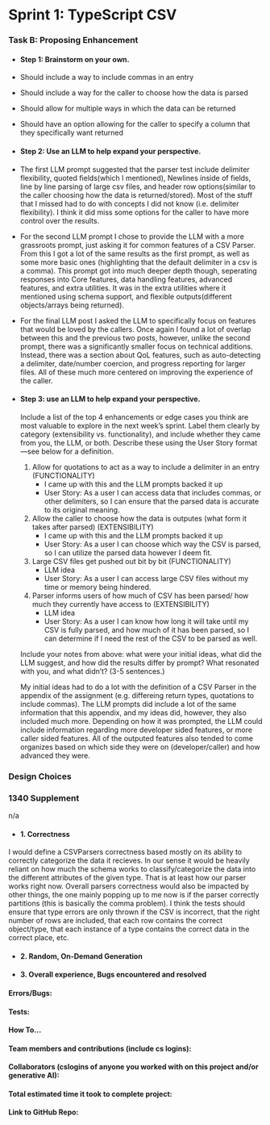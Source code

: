 # Sprint 1: TypeScript CSV

### Task B: Proposing Enhancement

- #### Step 1: Brainstorm on your own.
- Should include a way to include commas in an entry
- Should include a way for the caller to choose how the data is parsed
- Should allow for multiple ways in which the data can be returned
- Should have an option allowing for the caller to specify a column that they specifically want returned

- #### Step 2: Use an LLM to help expand your perspective.
- The first LLM prompt suggested that the parser test include delimiter flexibility, quoted fields(which I mentioned),
Newlines inside of fields, line by line parsing of large csv files, and header row options(similar to the caller
choosing how the data is returned/stored). Most of the stuff that I missed had to do with concepts I did not know (i.e. delimiter flexibility). I think it did miss some options for the caller to have more control over the results.
- For the second LLM prompt I chose to provide the LLM with a more grassroots prompt, just asking it for common features of a CSV Parser. From this I got a lot of the same results as the first prompt, as well as some more basic ones (highlighting that the default delimiter in a csv is a comma). This prompt got into much deeper depth though, seperating responses into Core features, data handling features, advanced features, and extra utilities. It was in the extra utilities where it mentioned using schema support, and flexible outputs(different objects/arrays being returned). 
- For the final LLM post I asked the LLM to specifically focus on features that would be loved by the callers. Once again I found a lot of overlap between this and the previous two posts, however, unlike the second prompt, there was a significantly smaller focus on technical additions. Instead, there was a section about QoL features, such as auto-detecting a delimiter, date/number coercion, and progress reporting for larger files. All of these much more centered on improving the experience of the caller.

- #### Step 3: use an LLM to help expand your perspective.

    Include a list of the top 4 enhancements or edge cases you think are most valuable to explore in the next week’s sprint. Label them clearly by category (extensibility vs. functionality), and include whether they came from you, the LLM, or both. Describe these using the User Story format—see below for a definition. 
    1. Allow for quotations to act as a way to include a delimiter in an entry (FUNCTIONALITY)
        - I came up with this and the LLM prompts backed it up
        - User Story: As a user I can access data that includes commas, or other delimiters, so I can ensure that the parsed data is accurate to its original meaning.
    2. Allow the caller to choose how the data is outputes (what form it takes after parsed) (EXTENSIBILITY)
        - I came up with this and the LLM prompts backed it up
        - User Story: As a user I can choose which way the CSV is parsed, so I can utilize the parsed data however I deem fit.
    3. Large CSV files get pushed out bit by bit (FUNCTIONALITY)
        - LLM idea
        - User Story: As a user I can access large CSV files without my time or memory being hindered.
    4. Parser informs users of how much of CSV has been parsed/ how much they currently have access to (EXTENSIBILITY)
        - LLM idea
        - User Story: As a user I can know how long it will take until my CSV is fully parsed, and how much of it has been parsed, so I can determine if I need the rest of the CSV to be parsed as well.

    Include your notes from above: what were your initial ideas, what did the LLM suggest, and how did the results differ by prompt? What resonated with you, and what didn’t? (3-5 sentences.) 

    My initial ideas had to do a lot with the definition of a CSV Parser in the appendix of the assignment (e.g. differeing return types, quotations to include commas). The LLM prompts did include a lot of the same information that this appendix, and my ideas did, however, they also included much more. Depending on how it was prompted, the LLM could include information regarding more developer sided features, or more caller sided features. All of the outputed features also tended to come organizes based on which side they were on (developer/caller) and how advanced they were.

### Design Choices

### 1340 Supplement
n/a
- #### 1. Correctness
I would define a CSVParsers correctness based mostly on its ability to correctly categorize the data it recieves. In our sense it would be heavily reliant on how much the schema works to classify/categorize the data into the different attributes of the given type. That is at least how our parser works right now. Overall parsers correctness would also be impacted by other things, the one mainly popping up to me now is if the parser correctly partitions (this is basically the comma problem). I think the tests should ensure that type errors are only thrown if the CSV is incorrect, that the right number of rows are included, that each row contains the correct object/type, that each instance of a type contains the correct data in the correct place, etc.
- #### 2. Random, On-Demand Generation

- #### 3. Overall experience, Bugs encountered and resolved
#### Errors/Bugs:
#### Tests:
#### How To…

#### Team members and contributions (include cs logins):

#### Collaborators (cslogins of anyone you worked with on this project and/or generative AI):
#### Total estimated time it took to complete project:
#### Link to GitHub Repo:  
